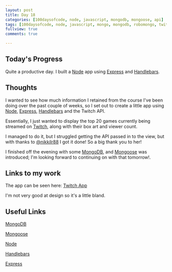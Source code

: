 ```yaml
---
layout: post
title: Day 18
categories: [100daysofcode, node, javascript, mongodb, mongoose, api]
tags: [100daysofcode, node, javascript, mongo, mongodb, robomongo, twitch, api]
fullview: true
comments: true

---
```


## Today's Progress
Quite a productive day.  I built a [Node](https://nodejs.org/en/) app using [Express](https://expressjs.com/) and [Handlebars](https://handlebarsjs.com/).

## Thoughts
I wanted to see how much information I retained from the course I've been doing over the past couple of weeks, so I set out to create a little app using [Node](https://nodejs.org/en/), [Express](https://expressjs.com/), [Handlebars](https://handlebarsjs.com/) and the Twitch API.

Essentially, I just wanted to display the top 20 games currently being streamed on [Twitch](https://www.twitch.tv/), along with their box art and viewer count.

I managed to do it, but I struggled getting the API passed in to the view, but with thanks to [@nikkilr88](https://twitter.com/nikkilr88) I got it done!  So a big thank you to her!

I finished off the evening with some [MongoDB](https://www.mongodb.com/), and [Mongoose](http://mongoosejs.com/) was introduced; I'm looking forward to continuing on with that tomorrow!.


## Links to my work
The app can be seen here: [Twitch App](https://ancient-bastion-69677.herokuapp.com/)

I'm not very good at design so it's a little bland.

## Useful Links
[MongoDB](https://www.mongodb.com/)

[Mongoose](http://mongoosejs.com/)

[Node](https://nodejs.org/en/)

[Handlebars](https://handlebarsjs.com/)

[Express](https://expressjs.com/)
